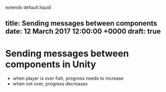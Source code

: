 extends default.liquid

title: Sending messages between components
date: 12 March 2017 12:00:00 +0000
draft: true
---

# Sending messages between components in Unity

- when player is over fish, progress needs to increase
- when not over, progress decreases
